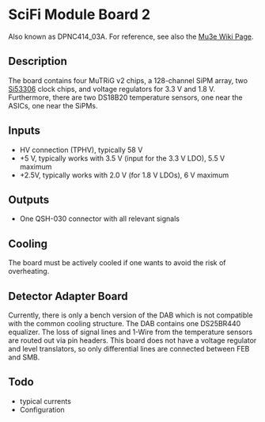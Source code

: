 # SciFi Module Board 2

Also known as DPNC414_03A. For reference, see also the [Mu3e Wiki Page](https://www.physi.uni-heidelberg.de/Forschung/he/mu3e/wiki/index.php/MuTRiG_and_STiC_Documents#SciFi_Module_Board_2_.28DPNC414_03A.29).

## Description
The board contains four MuTRiG v2 chips, a 128-channel SiPM array, two [Si53306](https://www.silabs.com/timing/buffers/any-format-clock-buffers/device.si53306-b-gm) clock chips, and voltage regulators for 3.3 V and 1.8 V.
Furthermore, there are two DS18B20 temperature sensors, one near the ASICs, one near the SiPMs.

## Inputs
* HV connection (TPHV), typically 58 V
* +5 V, typically works with 3.5 V (input for the 3.3 V LDO),  5.5 V maximum
* +2.5V, typically works with 2.0 V (for 1.8 V LDOs), 6 V maximum

## Outputs
* One QSH-030 connector with all relevant signals

## Cooling
The board must be actively cooled if one wants to avoid the risk of overheating. 

## Detector Adapter Board
Currently, there is only a bench version of the DAB which is not compatible with the common cooling structure.
The DAB contains one DS25BR440 equalizer.
The loss of signal lines and 1-Wire from the temperature sensors are routed out via pin headers.
This board does not have a voltage regulator and level translators, so only differential lines are connected between FEB and SMB.

## Todo
* typical currents
* Configuration